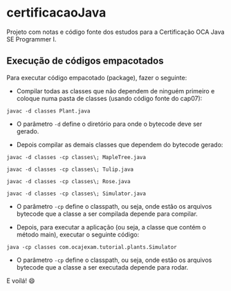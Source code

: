# certificacaoJava

Projeto com notas e código fonte dos estudos para a Certificação OCA Java SE Programmer I.

## Execução de códigos empacotados

Para executar código empacotado (package), fazer o seguinte:

- Compilar todas as classes que não dependem de ninguém primeiro e coloque numa pasta de classes (usando código fonte do cap07):

`javac -d classes Plant.java`

* O parâmetro `-d` define o diretório para onde o bytecode deve ser gerado.

- Depois compilar as demais classes que dependem do bytecode gerado:

`javac -d classes -cp classes\; MapleTree.java`

`javac -d classes -cp classes\; Tulip.java`

`javac -d classes -cp classes\; Rose.java`

`javac -d classes -cp classes\; Simulator.java`


* O parâmetro `-cp` define o classpath, ou seja, onde estão os arquivos bytecode que a classe a ser compilada depende para compilar.

- Depois, para executar a aplicação (ou seja, a classe que contém o método main), executar o seguinte código:

`java -cp classes com.ocajexam.tutorial.plants.Simulator`

* O parâmetro `-cp` define o classpath, ou seja, onde estão os arquivos bytecode que a classe a ser executada depende para rodar.

E voílá! :smile:
